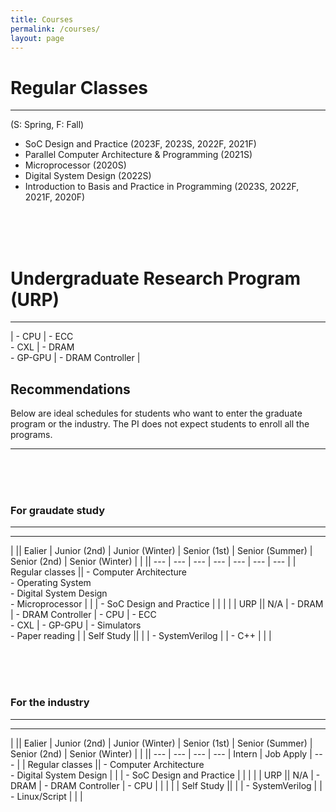 ```yaml
---
title: Courses
permalink: /courses/
layout: page
---
```


# Regular Classes

---

(S: Spring, F: Fall)

<ul>
  <li> SoC Design and Practice (2023F, 2023S, 2022F, 2021F) </li>
  <li> Parallel Computer Architecture & Programming (2021S) </li>
  <li> Microprocessor (2020S) </li>
  <li> Digital System Design (2022S) </li>
  <li> Introduction to Basis and Practice in Programming (2023S, 2022F, 2021F, 2020F) </li>
</ul>

<br>
<br>
<br>

# Undergraduate Research Program (URP)
---

| - CPU           | - ECC <br> - CXL         | - DRAM <br> - GP-GPU    | - DRAM Controller |

## Recommendations
Below are ideal schedules for students who want to enter the graduate program or the industry. The PI does not expect students to enroll all the programs.

---
<br>
<br>
<br>

### For graudate study
---

---

|                 || Ealier             | Junior (2nd)     | Junior (Winter)     | Senior (1st)            | Senior (Summer)           | Senior (2nd)               | Senior (Winter)    |
|                 || ---                | ---              | ---                 | ---                     | ---                       | ---                        | ---                  |
| Regular classes || - Computer Architecture <br> - Operating System <br> - Digital System Design <br> - Microprocessor |                  |                     | - SoC Design and Practice |                           |                            |                     |
| URP             || N/A                | - DRAM           | - DRAM Controller   | - CPU                   | - ECC <br> - CXL                | - GP-GPU                   | - Simulators <br> - Paper reading |
| Self Study      ||                    |                  | - SystemVerilog     |                         | - C++                       |                            |                      |

<br>
<br>
<br>

### For the industry
---

---

|                 || Ealier             | Junior (2nd)     | Junior (Winter)     | Senior (1st)            | Senior (Summer)           | Senior (2nd)               | Senior (Winter)    |
|                 || ---                | ---              | ---                 | ---                     | Intern                    | Job Apply                  | ---                  |
| Regular classes || - Computer Architecture <br> - Digital System Design |                  |                     | - SoC Design and Practice |                           |                            |                     |
| URP             || N/A                | - DRAM           | - DRAM Controller   | - CPU                   |                           |                            |  |
| Self Study      ||                    |                  | - SystemVerilog     |                         | - Linux/Script            |                            |  |
